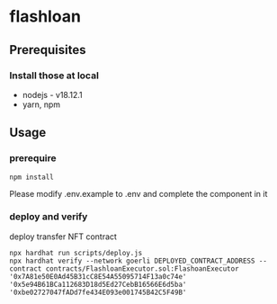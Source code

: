 # flashloan
## Prerequisites
### Install those at local
* nodejs - v18.12.1
* yarn, npm

## Usage
### prerequire
```shell=
npm install
```
Please modify .env.example to .env and complete the component in it

### deploy and verify
deploy transfer NFT contract
```shell=
npx hardhat run scripts/deploy.js
npx hardhat verify --network goerli DEPLOYED_CONTRACT_ADDRESS --contract contracts/FlashloanExecutor.sol:FlashoanExecutor '0x7A81e50E0Ad45B31cC8E54A55095714F13a0c74e' '0x5e94B61BCa112683D18d5Ed27CebB16566E6d5ba' '0xbe02727047fADd7fe434E093e001745B42C5F49B'
```


```
